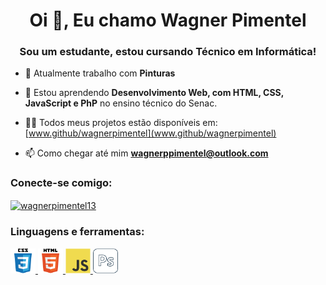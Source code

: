 <h1 align="center">Oi 👋, Eu chamo Wagner Pimentel</h1>
<h3 align="center">Sou um estudante, estou cursando Técnico em Informática!</h3>

- 🔭 Atualmente trabalho com **Pinturas**

- 🌱 Estou aprendendo **Desenvolvimento Web, com HTML, CSS, JavaScript e PhP** no ensino técnico do Senac.

- 👨‍💻 Todos meus projetos estão disponíveis em: [www.github/wagnerpimentel](www.github/wagnerpimentel)

- 📫 Como chegar até mim **wagnerppimentel@outlook.com**

<h3 align="left">Conecte-se comigo:</h3>
<p align="left">
<a href="https://instagram.com/wagnerpimentel13" target="blank"><img align="center" src="https://raw.githubusercontent.com/rahuldkjain/github-profile-readme-generator/master/src/images/icons/Social/instagram.svg" alt="wagnerpimentel13" height="30" width="40" /></a>
</p>

<h3 align="left">Linguagens e ferramentas:</h3>
<p align="left"> <a href="https://www.w3schools.com/css/" target="_blank" rel="noreferrer"> <img src="https://raw.githubusercontent.com/devicons/devicon/master/icons/css3/css3-original-wordmark.svg" alt="css3" width="40" height="40"/> </a> <a href="https://www.w3.org/html/" target="_blank" rel="noreferrer"> <img src="https://raw.githubusercontent.com/devicons/devicon/master/icons/html5/html5-original-wordmark.svg" alt="html5" width="40" height="40"/> </a> <a href="https://developer.mozilla.org/en-US/docs/Web/JavaScript" target="_blank" rel="noreferrer"> <img src="https://raw.githubusercontent.com/devicons/devicon/master/icons/javascript/javascript-original.svg" alt="javascript" width="40" height="40"/> </a> <a href="https://www.photoshop.com/en" target="_blank" rel="noreferrer"> <img src="https://raw.githubusercontent.com/devicons/devicon/master/icons/photoshop/photoshop-line.svg" alt="photoshop" width="40" height="40"/> </a> </p>
